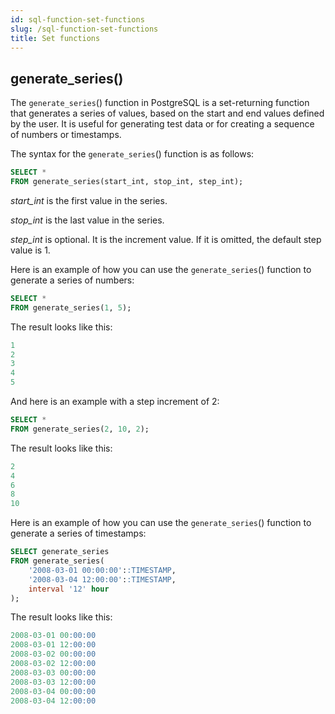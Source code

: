 ```yaml
---
id: sql-function-set-functions
slug: /sql-function-set-functions
title: Set functions
---
```

<head>
  <link rel="canonical" href="https://docs.risingwave.com/docs/current/sql-function-set-functions/" />
</head>

## generate_series()

The `generate_series`() function in PostgreSQL is a set-returning function that generates a series of values, based on the start and end values defined by the user. It is useful for generating test data or for creating a sequence of numbers or timestamps.

The syntax for the `generate_series`() function is as follows:

```sql
SELECT * 
FROM generate_series(start_int, stop_int, step_int);
```

*start_int* is the first value in the series.

*stop_int* is the last value in the series.

*step_int* is optional. It is the increment value. If it is omitted, the default step value is 1.

Here is an example of how you can use the `generate_series`() function to generate a series of numbers:

```sql
SELECT * 
FROM generate_series(1, 5);
```

The result looks like this:

```sql
1
2
3
4
5
```

And here is an example with a step increment of 2:

```sql
SELECT * 
FROM generate_series(2, 10, 2);
```

The result looks like this:

```sql
2
4
6
8
10
```

Here is an example of how you can use the `generate_series`() function to generate a series of timestamps:

```sql
SELECT generate_series 
FROM generate_series(
    '2008-03-01 00:00:00'::TIMESTAMP,
    '2008-03-04 12:00:00'::TIMESTAMP, 
    interval '12' hour
);
```

The result looks like this:

```sql
2008-03-01 00:00:00
2008-03-01 12:00:00
2008-03-02 00:00:00
2008-03-02 12:00:00
2008-03-03 00:00:00
2008-03-03 12:00:00
2008-03-04 00:00:00
2008-03-04 12:00:00
```